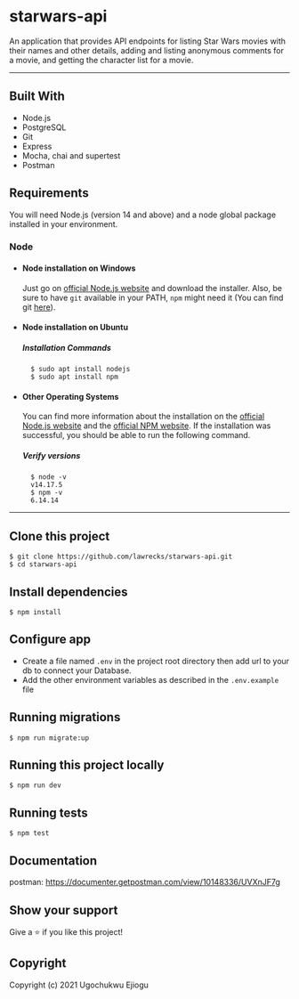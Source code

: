 # starwars-api

An application that provides API endpoints for listing Star Wars movies with their names and other details, adding and listing anonymous comments for a movie, and getting the character list for a movie.

---

## Built With

- Node.js
- PostgreSQL
- Git
- Express
- Mocha, chai and supertest
- Postman

## Requirements

You will need Node.js (version 14 and above) and a node global package installed in your environment.

### Node

- #### Node installation on Windows

    Just go on [official Node.js website](https://nodejs.org/) and download the installer.
    Also, be sure to have `git` available in your PATH, `npm` might need it (You can find git [here](https://git-scm.com/)).

- #### Node installation on Ubuntu

    ##### Installation Commands

        $ sudo apt install nodejs
        $ sudo apt install npm

- #### Other Operating Systems

    You can find more information about the installation on the [official Node.js website](https://nodejs.org/) and the [official NPM website](https://npmjs.org/).
    If the installation was successful, you should be able to run the following command.

    ##### Verify versions

        $ node -v
        v14.17.5
        $ npm -v
        6.14.14

---
## Clone this project

    $ git clone https://github.com/lawrecks/starwars-api.git
    $ cd starwars-api
    
## Install dependencies
    $ npm install

## Configure app

- Create a file named `.env` in the project root directory then add url to your db to connect your Database. 
- Add the other environment variables as described in the `.env.example` file


## Running migrations

    $ npm run migrate:up

## Running this project locally

    $ npm run dev

## Running tests

    $ npm test


## Documentation

postman: https://documenter.getpostman.com/view/10148336/UVXnJF7g


## Show your support

Give a ⭐️ if you like this project!

## Copyright

Copyright (c) 2021 Ugochukwu Ejiogu
